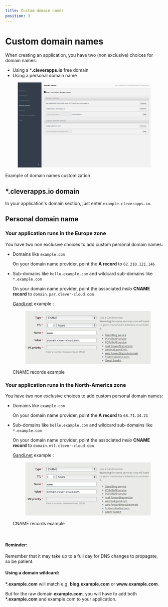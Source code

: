 ```yaml
---
title: Custom domain names
position: 3
---
```


# Custom domain names

When creating an application, you have two (non exclusive) choices for domain names:

* Using a ***.cleverapps.io** free domain
* Using a personal domain name

<figure class="cc-content-img"><img  src="/assets/images/domain1.png"></figure>
<figcaption>Example of domain names customization</figcaption>

## *.cleverapps.io domain

In your application's domain section, just enter ``example.cleverapps.io``.


## Personal domain name

### Your application runs in the Europe zone

You have two non exclusive choices to add custom personal domain names:

  * Domains like ``example.com``

    On your domain name provider, point the **A record** to ``62.210.121.146``

  * Sub-domains like ``hello.example.com`` and wildcard sub-domains like ``*.example.com``

    On your domain name provider, point the associated *hello* **CNAME record** to ``domain.par.clever-cloud.com``

    <a href="http://www.gandi.net" target="_blank">Gandi.net</a> example :
    <figure class="cc-content-img">
      <img  src="/assets/images/domain2.png">
    </figure>
    <figcaption>CNAME records example</figcaption>

### Your application runs in the North-America zone

You have two non exclusive choices to add custom personal domain names:

  * Domains like ``example.com``

    On your domain name provider, point the **A record** to ``68.71.34.21``

  * Sub-domains like ``hello.example.com`` and wildcard sub-domains like ``*.example.com``

    On your domain name provider, point the associated *hello* **CNAME record** to ``domain.mtl.clever-cloud.com``

    <a href="http://www.gandi.net" target="_blank">Gandi.net</a> example :
    <figure class="cc-content-img">
      <img  src="/assets/images/domain2.png">
    </figure>
    <figcaption>CNAME records example</figcaption>

<!-- -->
<br/>
<div class="alert alert-hot-problems">
  <h4>Reminder:</h4>
  <p>Remember that it may take up to a full day for DNS changes to propagate, so be patient.</p>
  <h4>Using a domain wildcard:</h4>
  <p><strong>*.example.com</strong> will match e.g. <strong>blog.example.com</strong> or <strong>www.example.com</strong>.
  </p>
  <p> But for the raw domain <strong>example.com</strong>, you will have to add
both <strong>*.example.com</strong> and example.com to your application.</p>
</div>
